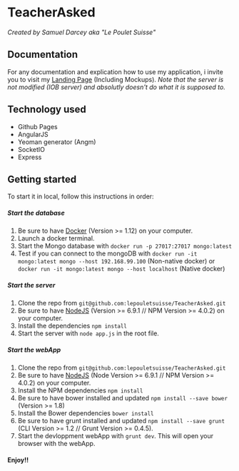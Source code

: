 # TeacherAsked
*Created by Samuel Darcey aka "Le Poulet Suisse"*
## Documentation
For any documentation and explication how to use my application, i invite you to visit my [Landing Page](https://lepouletsuisse.github.io/teacherasked/) (Including Mockups).
*Note that the server is not modified (IOB server) and absolutly doesn't do what it is supposed to.*
## Technology used
- Github Pages
- AngularJS
- Yeoman generator (Angm)
- SocketIO
- Express

## Getting started
To start it in local, follow this instructions in order:
##### Start the database
1. Be sure to have [Docker](https://www.docker.com/) (Version >= 1.12) on your computer.
2. Launch a docker terminal.
3. Start the Mongo database with `docker run -p 27017:27017 mongo:latest`
4. Test if you can connect to the mongoDB with `docker run -it mongo:latest mongo --host 192.168.99.100` (Non-native docker) or `docker run -it mongo:latest mongo --host localhost` (Native docker)

##### Start the server
1. Clone the repo from `git@github.com:lepouletsuisse/TeacherAsked.git`
2. Be sure to have [NodeJS](https://nodejs.org/en/) (Version >= 6.9.1 // NPM Version >= 4.0.2) on your computer.
3. Install the dependencies `npm install`
4. Start the server with `node app.js` in the root file.

##### Start the webApp
1. Clone the repo from `git@github.com:lepouletsuisse/TeacherAsked.git`
2. Be sure to have [NodeJS](https://nodejs.org/en/) (Node Version >= 6.9.1 // NPM Version >= 4.0.2) on your computer.
3. Install the NPM dependencies `npm install`
4. Be sure to have bower installed and updated `npm install --save bower` (Version >= 1.8)
5. Install the Bower dependencies `bower install`
6. Be sure to have grunt installed and updated `npm install --save grunt` (CLI Version >= 1.2 // Grunt Version >= 0.4.5).
7. Start the devloppment webApp with `grunt dev`. This will open your browser with the webApp.

#### Enjoy!!